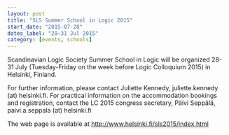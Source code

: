 ```yaml
---
layout: post
title: "SLS Summer School in Logic 2015"
start_date: "2015-07-28"
dates_label: "28–31 Jul 2015"
category: [events, schools]
---
```


Scandinavian Logic Society Summer School in Logic will be organized 28-31 July
(Tuesday-Friday on the week before Logic Colloquium 2015) in Helsinki, Finland.

For further information, please contact Juliette Kennedy, juliette.kennedy (at)
helsinki.fi. For practical information on the accommodation bookings and
registration, contact the LC 2015 congress secretary, Päivi Seppälä,
paivi.a.seppala (at) helsinki.fi

The web page is available at <http://www.helsinki.fi/sls2015/index.html>
